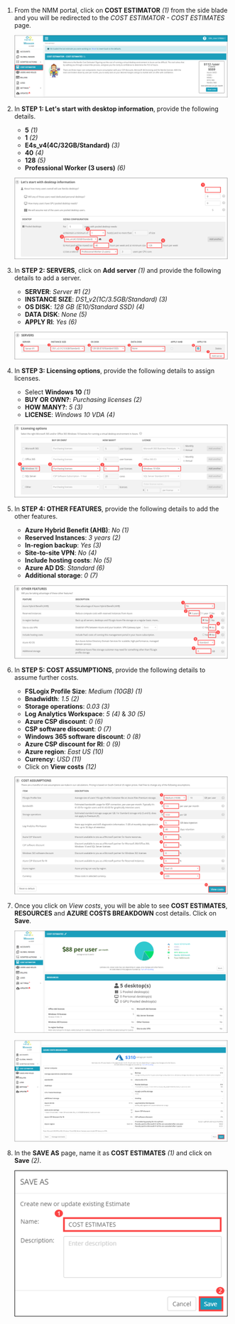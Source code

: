 1. From the NMM portal, click on **COST ESTIMATOR** *(1)* from the side blade and you will be redirected to the *COST ESTIMATOR - COST ESTIMATES* page.

   ![](media/9ss1.png)
   
1. In **STEP 1: Let's start with desktop information**, provide the following details.

   * **5** *(1)* 
   * **1** *(2)*
   * **E4s_v4(4C/32GB/Standard)** *(3)*
   * **40** *(4)*
   * **128** *(5)*
   * **Professional Worker (3 users)** *(6)*
   
   ![](media/9ss2.png)
   
1. In **STEP 2: SERVERS**, click on **Add server** *(1)* and provide the following details to add a server.

   * **SERVER**:  *Server #1* *(2)*
   * **INSTANCE SIZE**:  *DS1_v2(1C/3.5GB/Standard)* *(3)*
   * **OS DISK**:  *128 GB (E10/Standard SSD)* *(4)*
   * **DATA DISK**:  *None* *(5)*
   * **APPLY RI**:  *Yes* *(6)*

   ![](media/9ss3.png)
   
1. In **STEP 3: Licensing options**, provide the following details to assign licenses.

   * Select **Windows 10** *(1)*
   * **BUY OR OWN?**:  *Purchasing licenses* *(2)*
   * **HOW MANY?**:  *5* *(3)*
   * **LICENSE**:  *Windows 10 VDA* *(4)*
   
   ![](media/9ss4.png)
   
1. In **STEP 4: OTHER FEATURES**, provide the following details to add the other features.

   * **Azure Hybrid Benefit (AHB)**:  *No* *(1)*
   * **Reserved Instances**:  *3 years* *(2)*
   * **In-region backup**:  *Yes* *(3)*
   * **Site-to-site VPN**:  *No* *(4)*
   * **Include hosting costs**: *No* *(5)*
   * **Azure AD DS**: *Standard* *(6)*
   * **Additional storage**:  *0* *(7)*
   
   ![](media/9ss5.png)

1. In **STEP 5: COST ASSUMPTIONS**, provide the following details to assume further costs.

   * **FSLogix Profile Size**:  *Medium (10GB)* *(1)*
   * **Bnadwidth**:  *1.5* *(2)*
   * **Storage operations**:  *0.03* *(3)*
   * **Log Analytics Workspace**:  *5* *(4)* & *30* *(5)*
   * **Azure CSP discount**:  *0* *(6)*
   * **CSP software discount**:  *0* *(7)*
   * **Windows 365 software discount**:  *0* *(8)*
   * **Azure CSP discount for RI**:  *0* *(9)*
   * **Azure region**:  *East US* *(10)*
   * **Currency**:  *USD* *(11)*
   * Click on **View costs** *(12)* 
   
   ![](media/9ss6.png)
   
1. Once you click on *View costs*, you will be able to see **COST ESTIMATES**, **RESOURCES** and **AZURE COSTS BREAKDOWN** cost details. Click on **Save**.

   ![](media/9ss7.png)
   
   ![](media/9ss8.png)
   
1. In the **SAVE AS** page, name it as **COST ESTIMATES** *(1)* and click on **Save** *(2)*.

   ![](media/9ss9.png)

   
   
   
  
      
